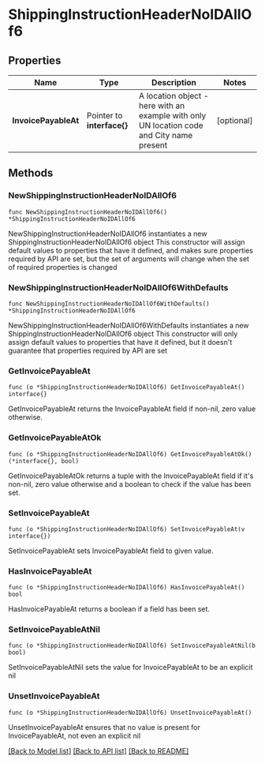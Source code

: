 # ShippingInstructionHeaderNoIDAllOf6

## Properties

Name | Type | Description | Notes
------------ | ------------- | ------------- | -------------
**InvoicePayableAt** | Pointer to **interface{}** | A location object - here with an example with only UN location code and City name present | [optional] 

## Methods

### NewShippingInstructionHeaderNoIDAllOf6

`func NewShippingInstructionHeaderNoIDAllOf6() *ShippingInstructionHeaderNoIDAllOf6`

NewShippingInstructionHeaderNoIDAllOf6 instantiates a new ShippingInstructionHeaderNoIDAllOf6 object
This constructor will assign default values to properties that have it defined,
and makes sure properties required by API are set, but the set of arguments
will change when the set of required properties is changed

### NewShippingInstructionHeaderNoIDAllOf6WithDefaults

`func NewShippingInstructionHeaderNoIDAllOf6WithDefaults() *ShippingInstructionHeaderNoIDAllOf6`

NewShippingInstructionHeaderNoIDAllOf6WithDefaults instantiates a new ShippingInstructionHeaderNoIDAllOf6 object
This constructor will only assign default values to properties that have it defined,
but it doesn't guarantee that properties required by API are set

### GetInvoicePayableAt

`func (o *ShippingInstructionHeaderNoIDAllOf6) GetInvoicePayableAt() interface{}`

GetInvoicePayableAt returns the InvoicePayableAt field if non-nil, zero value otherwise.

### GetInvoicePayableAtOk

`func (o *ShippingInstructionHeaderNoIDAllOf6) GetInvoicePayableAtOk() (*interface{}, bool)`

GetInvoicePayableAtOk returns a tuple with the InvoicePayableAt field if it's non-nil, zero value otherwise
and a boolean to check if the value has been set.

### SetInvoicePayableAt

`func (o *ShippingInstructionHeaderNoIDAllOf6) SetInvoicePayableAt(v interface{})`

SetInvoicePayableAt sets InvoicePayableAt field to given value.

### HasInvoicePayableAt

`func (o *ShippingInstructionHeaderNoIDAllOf6) HasInvoicePayableAt() bool`

HasInvoicePayableAt returns a boolean if a field has been set.

### SetInvoicePayableAtNil

`func (o *ShippingInstructionHeaderNoIDAllOf6) SetInvoicePayableAtNil(b bool)`

 SetInvoicePayableAtNil sets the value for InvoicePayableAt to be an explicit nil

### UnsetInvoicePayableAt
`func (o *ShippingInstructionHeaderNoIDAllOf6) UnsetInvoicePayableAt()`

UnsetInvoicePayableAt ensures that no value is present for InvoicePayableAt, not even an explicit nil

[[Back to Model list]](../README.md#documentation-for-models) [[Back to API list]](../README.md#documentation-for-api-endpoints) [[Back to README]](../README.md)


